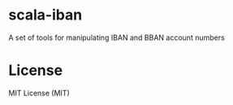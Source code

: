 # scala-iban



A set of tools for manipulating IBAN and BBAN account numbers

# License

MIT License (MIT)
